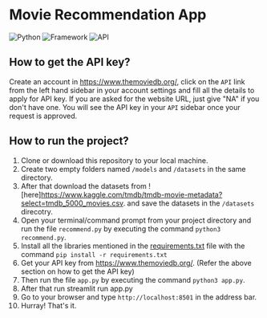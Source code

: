 # Movie Recommendation App

![Python](https://img.shields.io/badge/Python-3.8-blueviolet)
![Framework](https://img.shields.io/badge/Framework-Streamlit-red)
![API](https://img.shields.io/badge/API-TMDB-fcba03)


## How to get the API key?

Create an account in https://www.themoviedb.org/, click on the `API` link from the left hand sidebar in your account settings and fill all the details to apply for API key. If you are asked for the website URL, just give "NA" if you don't have one. You will see the API key in your `API` sidebar once your request is approved.

## How to run the project?

1. Clone or download this repository to your local machine.
2. Create two empty folders named `/models` and `/datasets` in the same directory.
3. After that download the datasets from ![here]https://www.kaggle.com/tmdb/tmdb-movie-metadata?select=tmdb_5000_movies.csv. and save the datasets in the `/datasets` direcotry.
4. Open your terminal/command prompt from your project directory and run the file `recommend.py` by executing the command `python3 recommend.py`.
5. Install all the libraries mentioned in the [requirements.txt](https://github.com/qwertyz15/Movie-Recommendation-App/blob/main/requirements.txt) file with the command `pip install -r requirements.txt`
6. Get your API key from https://www.themoviedb.org/. (Refer the above section on how to get the API key)
7. Then run the file `app.py` by executing the command `python3 app.py`.
8. After that run streamlit run app.py
9. Go to your browser and type `http://localhost:8501` in the address bar.
10. Hurray! That's it.

